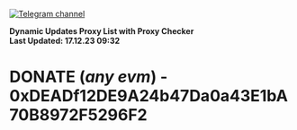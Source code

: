 [![Telegram channel](https://img.shields.io/endpoint?url=https://runkit.io/damiankrawczyk/telegram-badge/branches/master?url=https://t.me/n4z4v0d)](https://t.me/n4z4v0d) 

**Dynamic Updates Proxy List with Proxy Checker**  
**Last Updated: 17.12.23 09:32**

# DONATE (_any evm_) - 0xDEADf12DE9A24b47Da0a43E1bA70B8972F5296F2
